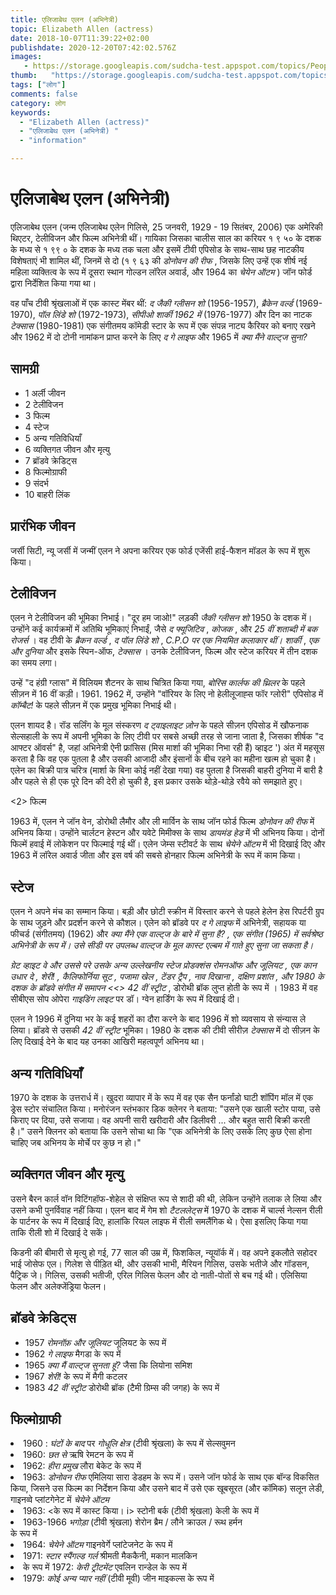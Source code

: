 ```yaml
---
title: एलिजाबेथ एलन (अभिनेत्री) 
topic: Elizabeth Allen (actress)
date: 2018-10-07T11:39:22+02:00
publishdate: 2020-12-20T07:42:02.576Z
images: 
   - https://storage.googleapis.com/sudcha-test.appspot.com/topics/People/elizabeth_allen_(actress)/1.jpeg
thumb:   "https://storage.googleapis.com/sudcha-test.appspot.com/topics/People/elizabeth_allen_(actress)/thumb.jpeg"
tags: ["लोग"]
comments: false
category: लोग
keywords: 
  - "Elizabeth Allen (actress)"
  - "एलिजाबेथ एलन (अभिनेत्री) "
  - "information"

---
```

<h1> एलिजाबेथ एलन (अभिनेत्री) </h1> <p> </p> <p> एलिजाबेथ एलन (जन्म एलिजाबेथ एलेन गिलिसे, 25 जनवरी, 1929 - 19 सितंबर, 2006) एक अमेरिकी थिएटर, टेलीविजन और फिल्म अभिनेत्री थीं। गायिका जिसका चालीस साल का करियर १ ९ ५० के दशक के मध्य से १ ९९ ० के दशक के मध्य तक चला और इसमें टीवी एपिसोड के साथ-साथ छह नाटकीय विशेषताएं भी शामिल थीं, जिनमें से दो (१ ९ ६३ की <i> डोनोवन की रीफ </i>, जिसके लिए उन्हें एक शीर्ष नई महिला व्यक्तित्व के रूप में दूसरा स्थान गोल्डन लॉरेल अवार्ड, और 1964 का <i> चेयेन ऑटम </i>) जॉन फोर्ड द्वारा निर्देशित किया गया था। </p> <p> वह पाँच टीवी श्रृंखलाओं में एक कास्ट मेंबर थीं: <i> द जैकी ग्लीसन शो </i> (1956-1957), <i> ब्रैकेन वर्ल्ड </i> (1969-1970), <i> पॉल लिंडे शो </i> (1972-1973), <i> सीपीओ शार्की 1962 में </i> (1976-1977) और दिन का नाटक <i> टेक्सास </i> (1980-1981) एक संगीतमय कॉमेडी स्टार के रूप में एक संपन्न नाट्य कैरियर को बनाए रखने और 1962 में दो टोनी नामांकन प्राप्त करने के लिए <i> द गे लाइफ </i> और 1965 में <i> क्या मैंने वाल्ट्ज सुना? </I> </p> <h2> सामग्री </h2> <ul> <li> 1 अर्ली जीवन </li> <li> 2 टेलीविजन </li> <li> 3 फिल्म </li> <li> 4 स्टेज </li> <li> 5 अन्य गतिविधियाँ </li> <li> 6 व्यक्तिगत जीवन और मृत्यु </li> <li> 7 ब्रॉडवे क्रेडिट्स </li> <li> 8 फिल्मोग्राफी </li> <li> 9 संदर्भ </li> <li> 10 बाहरी लिंक </li> </ul> <h2> प्रारंभिक जीवन </h2> <p> जर्सी सिटी, न्यू जर्सी में जन्मीं एलन ने अपना करियर एक फोर्ड एजेंसी हाई-फैशन मॉडल के रूप में शुरू किया। </p> <h2> टेलीविजन </h2> <p> एलन ने टेलीविजन की भूमिका निभाई। "दूर हम जाओ!" लड़की <i> जैकी ग्लीसन शो </i> 1950 के दशक में। उन्होंने कई कार्यक्रमों में अतिथि भूमिकाएं निभाईं, जैसे <i> द फ्यूजिटिव </i>, <i> कोजक </i>, और <i> 25 वीं शताब्दी में बक रोजर्स </i>। वह टीवी के <i> ब्रैकन वर्ल्ड </i>, <i> द पॉल लिंडे शो </i>, <i> C.P.O पर एक नियमित कलाकार थीं। शार्की </i>, <i> एक और दुनिया </i> और इसके स्पिन-ऑफ, <i> टेक्सास </i>। उनके टेलीविजन, फिल्म और स्टेज करियर में तीन दशक का समय लगा। </p> <p> उन्हें "द हंग्री ग्लास" में विलियम शैटनर के साथ चित्रित किया गया, <i> बोरिस कार्लफ की थ्रिलर </i> के पहले सीज़न में 16 वीं कड़ी। 1961. 1962 में, उन्होंने "वॉरियर के लिए नो हेलीलूजाह्स फॉर ग्लोरी" एपिसोड में <i> कॉम्बैट! </I> के पहले सीज़न में एक प्रमुख भूमिका निभाई थी। </p> <p> एलन शायद है। रॉड सर्लिंग के मूल संस्करण <i> द ट्वाइलाइट ज़ोन </i> के पहले सीज़न एपिसोड में खौफनाक सेल्सहाली के रूप में अपनी भूमिका के लिए टीवी पर सबसे अच्छी तरह से जाना जाता है, जिसका शीर्षक "द आफ्टर ऑवर्स" है, जहां अभिनेत्री ऐनी फ्रांसिस (मिस मार्शा की भूमिका निभा रही हैं) व्हाइट ') अंत में महसूस करता है कि वह एक पुतला है और उसकी आजादी और इंसानों के बीच रहने का महीना खत्म हो चुका है। एलेन का बिक्री पात्र चरित्र (मार्शा के बिना कोई नहीं देखा गया) वह पुतला है जिसकी बाहरी दुनिया में बारी है और पहले से ही एक पूरे दिन की देरी हो चुकी है, इस प्रकार उसके थोड़े-थोड़े रवैये को समझाते हुए। </p> <2> फिल्म </h2> <p> 1963 में, एलन ने जॉन वेन, डोरोथी लैमौर और ली मार्विन के साथ जॉन फोर्ड फिल्म <i> डोनोवन की रीफ </i> में अभिनय किया। उन्होंने चार्लटन हेस्टन और यवेटे मिमीक्स के साथ <i> डायमंड हेड </i> में भी अभिनय किया। दोनों फिल्में हवाई में लोकेशन पर फिल्माई गई थीं। एलेन जेम्स स्टीवर्ट के साथ <i> चेयेने ऑटम </i> में भी दिखाई दिए और 1963 में लॉरेल अवार्ड जीता और इस वर्ष की सबसे होनहार फिल्म अभिनेत्री के रूप में काम किया। </p> <h2> स्टेज </h2> <p> एलन ने अपने मंच का सम्मान किया। बड़ी और छोटी स्क्रीन में विस्तार करने से पहले हेलेन हेस रिपर्टरी ग्रुप के साथ जुड़ने और प्रदर्शन करने से कौशल। एलेन को ब्रॉडवे पर <i> द गे लाइफ </i> में अभिनेत्री, सहायक या फीचर्ड (संगीतमय) (1962) और <i> क्या मैंने एक वाल्ट्ज के बारे में सुना है? , एक संगीत (1965) में सर्वश्रेष्ठ अभिनेत्री के रूप में। उसे सीडी पर उपलब्ध <i> वाल्ट्ज </i> के मूल कास्ट एल्बम में गाते हुए सुना जा सकता है। </p> <p> ग्रेट व्हाइट वे और उससे परे उसके अन्य उल्लेखनीय स्टेज प्रोडक्शंस <i> रोमनऑफ और जूलियट </i>, <i> एक कान उधार दे </i>, <i> शेरी! </i>, <i> कैलिफोर्निया सूट </i>, <i> पजामा खेल </i>, <i> टेंडर ट्रैप </i>, <i> नाव दिखाना </i>, <i> दक्षिण प्रशांत </i>, और 1980 के दशक के ब्रॉडवे संगीत में समापन <<> 42 वीं स्ट्रीट </i>, डोरोथी ब्रॉक लुप्त होती के रूप में । 1983 में वह सीबीएस सोप ओपेरा <i> गाइडिंग लाइट </i> पर डॉ। ग्वेन हार्डिंग के रूप में दिखाई दी। </p> <p> एलन ने 1996 में दुनिया भर के कई शहरों का दौरा करने के बाद 1996 में शो व्यवसाय से संन्यास ले लिया। ब्रॉडवे से उसकी <i> 42 वीं स्ट्रीट </i> भूमिका। 1980 के दशक की टीवी सीरीज़ <i> टेक्सास </i> में दो सीज़न के लिए दिखाई देने के बाद यह उनका आखिरी महत्वपूर्ण अभिनय था। </p> <h2> अन्य गतिविधियाँ </h2> <p> 1970 के दशक के उत्तरार्ध में। खुदरा व्यापार में के रूप में वह एक सैन फर्नांडो घाटी शॉपिंग मॉल में एक ड्रेस स्टोर संचालित किया। मनोरंजन स्तंभकार डिक क्लेनर ने बताया: "उसने एक खाली स्टोर पाया, उसे किराए पर दिया, उसे सजाया। वह अपनी सारी खरीदारी और डिलीवरी ... और बहुत सारी बिक्री करती है।" उसने क्लिनर को बताया कि उसने सोचा था कि "एक अभिनेत्री के लिए उसके लिए कुछ ऐसा होना चाहिए जब अभिनय के मोर्चे पर कुछ न हो।" </p> <h2> व्यक्तिगत जीवन और मृत्यु </h2> <p> उसने बैरन कार्ल वॉन विटिंगहॉफ-शेहेल से संक्षिप्त रूप से शादी की थी, लेकिन उन्होंने तलाक ले लिया और उसने कभी पुनर्विवाह नहीं किया। एलन बाद में गेम शो <i> टैटललेट्स </i> में 1970 के दशक में चार्ल्स नेल्सन रीली के पार्टनर के रूप में दिखाई दिए, हालांकि रियल लाइफ में रीली समलैंगिक थे। ऐसा इसलिए किया गया ताकि रीली शो में दिखाई दे सकें। </p> <p> किडनी की बीमारी से मृत्यु हो गई, 77 साल की उम्र में, फिशकिल, न्यूयॉर्क में। वह अपने इकलौते सहोदर भाई जोसेफ एल। गिलेश से पीड़ित थी, और उसकी भाभी, मैरियन गिलिस, उसके भतीजे और गॉडसन, पैट्रिक जे। गिलिस, उसकी भतीजी, एरिल गिलिस फेलन और दो नाती-पोतों से बच गई थी। एलिसिया फेलन और अलेक्जेंड्रिया फेलन। </p> <h2> ब्रॉडवे क्रेडिट्स </h2> <ul> <li> 1957 <i> रोमनॉफ़ और जूलियट </i> जूलियट के रूप में </li> <li> 1962 <i> गे लाइफ </i> मैगडा के रूप में </li> <li> 1965 <i> क्या मैं वाल्ट्ज सुनता हूं? </I> जैसा कि लियोना समिश </li> <li> 1967 <i> शेरी! </I> के रूप में मैगी कटलर </li> <li> 1983 <i> 42 वीं स्ट्रीट </i> डोरोथी ब्रॉक (टैमी ग्रिम्स की जगह) के रूप में </li> </ul> <h2> फिल्मोग्राफी </h2 <ul> <li> 1960 : <i> घंटों के बाद </i> पर <i> गोधूलि क्षेत्र </i> (टीवी श्रृंखला) के रूप में सेल्सवुमन </li> <li> 1960: <i> छत से </i> ऋषि रेमटन के रूप में </li> <li> 1962: <i> हीरा प्रमुख </i> लौरा बेकेट के रूप में </li> <li> 1963: <i> डोनोवन रीफ </i> एमिलिया सारा डेडहम के रूप में। उसने जॉन फोर्ड के साथ एक बॉन्ड विकसित किया, जिसने उस फिल्म का निर्देशन किया और उसने बाद में उसे एक खूबसूरत (और कॉमिक) सलून लेडी, गाइनव्वे प्लांटगेनेट में <i> चेयेने ऑटम </i> </li> <li> 1963: <के रूप में कास्ट किया। i> स्टोनी बर्क </i> (टीवी श्रृंखला) केली के रूप में </li> <li> 1963-1966 <i> भगोड़ा </i> (टीवी श्रृंखला) शेरोन ब्रैम / लौने क्राउल / रूथ हर्मन </li> के रूप में <li> 1964: <i> चेयेने ऑटम </i> गाइनवेर्गे प्लांटेजनेट के रूप में </li> <li> 1971: <i> स्टार स्पैंगल्ड गर्ल </i> श्रीमती मैककैनी, मकान मालकिन </li> <li> के रूप में 1972: <i> केरी ट्रीटमेंट </i> एवलिन रान्डेल के रूप में </li> <li> 1979: <i> कोई अन्य प्यार नहीं </i> (टीवी मूवी) जीन माइकल्स के रूप में </li> </ul> 